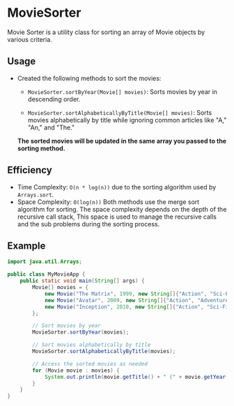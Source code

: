 # MovieSorter

Movie Sorter is a utility class for sorting an array of Movie objects by various criteria.

## Usage

- Created the following methods to sort the movies:

    - `MovieSorter.sortByYear(Movie[] movies)`: Sorts movies by year in descending order.

    - `MovieSorter.sortAlphabeticallyByTitle(Movie[] movies)`: Sorts movies alphabetically by title while ignoring common articles like "A," "An," and "The."

  **The sorted movies will be updated in the same array you passed to the sorting method.**

## Efficiency 
   - Time Complexity: `O(n * log(n))` due to the sorting algorithm used by `Arrays.sort`. 
   - Space Complexity: `O(log(n))` Both methods use the merge sort algorithm for sorting. The space complexity depends 
                       on the depth of the recursive call stack, This space is used to manage the recursive calls and 
                       the sub problems during the sorting process.

## Example

```java
import java.util.Arrays;

public class MyMovieApp {
    public static void main(String[] args) {
        Movie[] movies = {
            new Movie("The Matrix", 1999, new String[]{"Action", "Sci-Fi"}),
            new Movie("Avatar", 2009, new String[]{"Action", "Adventure", "Sci-Fi"}),
            new Movie("Inception", 2010, new String[]{"Action", "Sci-Fi"})
        };

        // Sort movies by year
        MovieSorter.sortByYear(movies);

        // Sort movies alphabetically by title
        MovieSorter.sortAlphabeticallyByTitle(movies);

        // Access the sorted movies as needed
        for (Movie movie : movies) {
            System.out.println(movie.getTitle() + " (" + movie.getYear() + ")");
        }
    }
}
```

 


